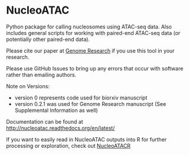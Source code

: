 # NucleoATAC
Python package for calling nucleosomes using ATAC-seq data.
Also includes general scripts for working with paired-end ATAC-seq data (or potentially other paired-end data).

Please cite our paper at [Genome Research](http://genome.cshlp.org/content/25/11/1757) if you use this tool in your research.

Please use GitHub Issues to bring up any errors that occur with software rather than emailing authors.

Note on Versions:  

* version 0 represents code used for biorxiv manuscript
* version 0.2.1 was used for Genome Research manuscript (See Supplemental Information as well)

Documentation  can be found at http://nucleoatac.readthedocs.org/en/latest/

If you want to easily read in NucleoATAC outputs into R for further processing or exploration, check out [NucleoATACR](https://github.com/GreenleafLab/NucleoATACR/)

